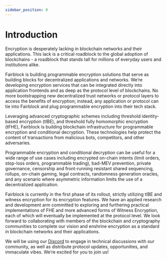 ```yaml
---
sidebar_position: 0
---
```


# Introduction

Encryption is desperately lacking in blockchain networks and their applications. This lack is a critical roadblock to the global adoption of blockchains - a roadblock that stands tall for millions of everyday users and institutions alike.

Fairblock is building programmable encryption solutions that serve as building blocks for decentralized applications and networks. We’re developing encryption services that can be integrated directly into application frontends and as deep as the protocol level of blockchains. No more bootstrapping new decentralized trust networks or protocol layers to access the benefits of encryption; instead, any application or protocol can tie into Fairblock and plug programmable encryption into their tech stack.

Leveraging advanced cryptographic schemes including threshold identity-based encryption (tIBE), and threshold fully homomorphic encryption (tFHE), Fairblock is building blockchain infrastructure for programmable encryption and conditional decryption. These technologies help protect the content of transactions from malicious bots, competitors, and other adversaries.

Programmable encryption and conditional decryption can be useful for a wide range of use cases including encrypted on-chain intents (limit orders, stop-loss orders, programmable trading), bad-MEV prevention, private governance, censorship and front-running resistant shared sequencing, rollups, on-chain gaming, legal contracts, randomness generation oracles, and any scenario where asymmetric information limits the use of a decentralized application.

Fairblock is currently in the first phase of its rollout, strictly utilizing tIBE and witness encryption for its encryption features. We have an applied research and development arm committed to exploring and furthering practical implementations of FHE and more advanced forms of Witness Encryption, each of which will eventually be implemented at the protocol level. We look forward to collaborating with members of the blockchain and cryptography communities to complete our vision and enshrine encryption as a standard in blockchain networks and their applications.

We will be using our [Discord](https://discord.gg/8zFvUJrz3z) to engage in technical discussions with our community, as well as distribute protocol updates, opportunities, and immaculate vibes. We’re excited for you to join us!
